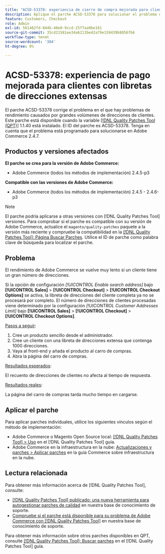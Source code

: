 ```yaml
---
title: "ACSD-53378: experiencia de cierre de compra mejorada para clientes con libretas de direcciones extensas"
description: Aplique el parche ACSD-53378 para solucionar el problema de Adobe Commerce donde haya problemas de rendimiento causados por grandes volúmenes de direcciones de clientes.
feature: Customers, Checkout
role: Admin
exl-id: 561462fd-844b-40e0-9ccd-25f7aa9be161
source-git-commit: 35cd21581ee34a6213be42a79e159439b8856fb6
workflow-type: tm+mt
source-wordcount: '384'
ht-degree: 0%

---
```


# ACSD-53378: experiencia de pago mejorada para clientes con libretas de direcciones extensas

El parche ACSD-53378 corrige el problema en el que hay problemas de rendimiento causados por grandes volúmenes de direcciones de clientes. Este parche está disponible cuando la variable [[!DNL Quality Patches Tool (QPT)]](/help/announcements/adobe-commerce-announcements/magento-quality-patches-released-new-tool-to-self-serve-quality-patches.md) 1.1.40 está instalado. El ID del parche es ACSD-53378. Tenga en cuenta que el problema está programado para solucionarse en Adobe Commerce 2.4.7.

## Productos y versiones afectados

**El parche se crea para la versión de Adobe Commerce:**

* Adobe Commerce (todos los métodos de implementación) 2.4.5-p3

**Compatible con las versiones de Adobe Commerce:**

* Adobe Commerce (todos los métodos de implementación) 2.4.5 - 2.4.6-p3

>[!NOTE]
>
>El parche podría aplicarse a otras versiones con [!DNL Quality Patches Tool] versiones. Para comprobar si el parche es compatible con su versión de Adobe Commerce, actualice el `magento/quality-patches` paquete a la versión más reciente y compruebe la compatibilidad en la [[!DNL Quality Patches Tool]: Página Buscar Parches](https://experienceleague.adobe.com/tools/commerce-quality-patches/index.html). Utilice el ID de parche como palabra clave de búsqueda para localizar el parche.

## Problema

El rendimiento de Adobe Commerce se vuelve muy lento si un cliente tiene un gran número de direcciones.

Si la opción de configuración *[!UICONTROL Enable search address]* bajo **[!UICONTROL Sales]** > **[!UICONTROL Checkout]** > **[!UICONTROL Checkout Options]** se activa, la libreta de direcciones del cliente completa ya no se procesará por completo. El número de direcciones de clientes procesadas viene determinado por la configuración *[!UICONTROL Customer Addresses Limit]* bajo  **[!UICONTROL Sales]** > **[!UICONTROL Checkout]** > **[!UICONTROL Checkout Options]**.

<u>Pasos a seguir</u>:

1. Cree un producto sencillo desde el administrador.
1. Cree un cliente con una libreta de direcciones extensa que contenga 1000 direcciones.
1. Vaya al front-end y añada el producto al carro de compras.
1. Abra la página del carro de compras.

<u>Resultados esperados</u>:

El recuento de direcciones de clientes no afecta al tiempo de respuesta.

<u>Resultados reales</u>:

La página del carro de compras tarda mucho tiempo en cargarse.

## Aplicar el parche

Para aplicar parches individuales, utilice los siguientes vínculos según el método de implementación:

* Adobe Commerce o Magento Open Source local: [[!DNL Quality Patches Tool] > Uso](https://experienceleague.adobe.com/docs/commerce-operations/tools/quality-patches-tool/usage.html) en el [!DNL Quality Patches Tool] guía.
* Adobe Commerce en la infraestructura en la nube: [Actualizaciones y parches > Aplicar parches](https://experienceleague.adobe.com/docs/commerce-cloud-service/user-guide/develop/upgrade/apply-patches.html) en la guía Commerce sobre infraestructura en la nube.

## Lectura relacionada

Para obtener más información acerca de [!DNL Quality Patches Tool], consulte:

* [[!DNL Quality Patches Tool] publicado: una nueva herramienta para autogestionar parches de calidad](/help/announcements/adobe-commerce-announcements/magento-quality-patches-released-new-tool-to-self-serve-quality-patches.md) en nuestra base de conocimiento de soporte.
* [Compruebe si el parche está disponible para su problema de Adobe Commerce con [!DNL Quality Patches Tool]](/help/support-tools/patches-available-in-qpt-tool/check-patch-for-magento-issue-with-magento-quality-patches.md) en nuestra base de conocimiento de soporte.

Para obtener más información sobre otros parches disponibles en QPT, consulte [[!DNL Quality Patches Tool]: Buscar parches](https://experienceleague.adobe.com/tools/commerce-quality-patches/index.html) en el [!DNL Quality Patches Tool] guía.
